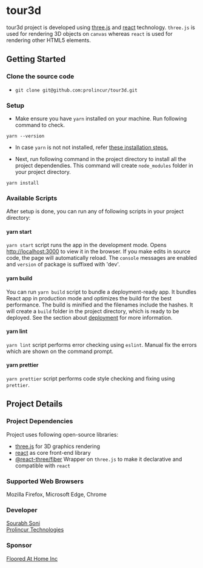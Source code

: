 # tour3d

tour3d project is developed using [three.js](https://threejs.org/) and [react](https://reactjs.org/) technology. `three.js` is used for rendering 3D objects on `canvas` whereas `react` is used for rendering other HTML5 elements. 

## Getting Started

### Clone the source code
- `git clone git@github.com:prolincur/tour3d.git`

### Setup

- Make ensure you have `yarn` installed on your machine. Run following command to check.

`yarn --version`

- In case `yarn` is not not installed, refer [these installation steps.](https://classic.yarnpkg.com/en/docs/install)

- Next, run following command in the project directory to install all the project dependendies. This command will create `node_modules` folder in your project directory.

`yarn install`

### Available Scripts

After setup is done, you can run any of following scripts in your project directory:

#### yarn start

`yarn start` script runs the app in the development mode. Opens [http://localhost:3000](http://localhost:3000) to view it in the browser. If you make edits in source code, the page will automatically reload. The `console` messages are enabled and `version` of package is suffixed with 'dev'.

#### yarn build

You can run `yarn build` script to bundle a deployment-ready app. 
It bundles React app in production mode and optimizes the build for the best performance.
The build is minified and the filenames include the hashes.
It will create a `build` folder in the project directory, which is ready to be deployed.
See the section about [deployment](https://facebook.github.io/create-react-app/docs/deployment) for more information.

#### yarn lint

`yarn lint` script performs error checking using `eslint`. Manual fix the errors which are shown on the command prompt.

#### yarn prettier

`yarn prettier` script performs code style checking and fixing using `prettier`.

## Project Details

### Project Dependencies

Project uses following open-source libraries:

- [three.js](https://threejs.org/) for 3D graphics rendering
- [react](https://reactjs.org/) as core front-end library
- [@react-three/fiber](https://github.com/pmndrs/react-three-fiber) Wrapper on `three.js` to make it declarative and compatible with `react`

### Supported Web Browsers

Mozilla Firefox, Microsoft Edge, Chrome

### Developer

[Sourabh Soni](mailto:Sourabh.Soni@prolincur.com)\
[Prolincur Technologies](https://prolincur.com)

### Sponsor

[Floored At Home Inc](https://flooredathome.com/)